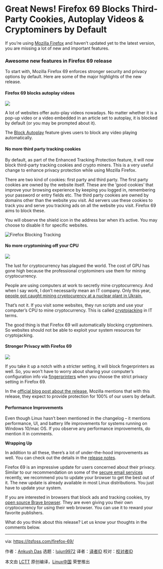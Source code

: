 [#]: collector: (lujun9972)
[#]: translator: (wxy)
[#]: reviewer: ( )
[#]: publisher: ( )
[#]: url: ( )
[#]: subject: (Great News! Firefox 69 Blocks Third-Party Cookies, Autoplay Videos & Cryptominers by Default)
[#]: via: (https://itsfoss.com/firefox-69/)
[#]: author: (Ankush Das https://itsfoss.com/author/ankush/)

Great News! Firefox 69 Blocks Third-Party Cookies, Autoplay Videos & Cryptominers by Default
======

If you’re using [Mozilla Firefox][1] and haven’t updated yet to the latest version, you are missing a lot of new and important features.

### Awesome new features in Firefox 69 release

To start with, Mozilla Firefox 69 enforces stronger security and privacy options by default. Here are some of the major highlights of the new release.

#### Firefox 69 blocks autoplay videos

![][2]

A lot of websites offer auto-play videos nowadays. No matter whether it is a pop-up video or a video embedded in an article set to autoplay, it is blocked by default (or you may be prompted about it).

The [Block Autoplay][3] feature gives users to block any video playing automatically.

#### No more third party tracking cookies

By default, as part of the Enhanced Tracking Protection feature, it will now block third-party tracking cookies and crypto miners. This is a very useful change to enhance privacy protection while using Mozilla Firefox.

There are two kind of cookies: first party and third party. The first party cookies are owned by the website itself. These are the ‘good cookies’ that improve your browsing experience by keeping you logged in, remembering your password or entry fields etc. The third party cookies are owned by domains other than the website you visit. Ad servers use these cookies to track you and serve you tracking ads on all the website you visit. Firefox 69 aims to block these.

You will observe the shield icon in the address bar when it’s active. You may choose to disable it for specific websites.

![Firefox Blocking Tracking][4]

#### No more cryptomining off your CPU

![][5]

The lust for cryptocurrency has plagued the world. The cost of GPU has gone high because the professional cryptominers use them for mining cryptocurrency.

People are using computers at work to secretly mine cryptocurrency. And when I say work, I don’t necessarily mean an IT company. Only this year, [people got caught mining cryptocurency at a nuclear plant in Ukrain][6][.][6]

That’s not it. If you visit some websites, they run scripts and use your computer’s CPU to mine cryptocurrency. This is called [cryptojacking][7] in IT terms.

The good thing is that Firefox 69 will automatically blocking cryptominers. So websites should not be able to exploit your system resources for cryptojacking.

#### Stronger Privacy with Firefox 69

![][8]

If you take it up a notch with a stricter setting, it will block fingerprinters as well. So, you won’t have to worry about sharing your computer’s configuration info via [fingerprinters][9] when you choose the strict privacy setting in Firefox 69.

In the [official blog post about the release][10], Mozilla mentions that with this release, they expect to provide protection for 100% of our users by default.

#### Performance Improvements

Even though Linux hasn’t been mentioned in the changelog – it mentions performance, UI, and battery life improvements for systems running on Windows 10/mac OS. If you observe any performance improvements, do mention it in comments.

**Wrapping Up**

In addition to all these, there’s a lot of under-the-hood improvements as well. You can check out the details in the [release notes][11].

Firefox 69 is an impressive update for users concerned about their privacy. Similar to our recommendation on some of the [secure email services][12] recently, we recommend you to update your browser to get the best out of it. The new update is already available in most Linux distributions. You just have to update your system.

If you are interested in browsers that block ads and tracking cookies, try [open source Brave browser][13]. They are even giving you their own cryptocurrency for using their web browser. You can use it to reward your favorite publishers.

What do you think about this release? Let us know your thoughts in the comments below.

--------------------------------------------------------------------------------

via: https://itsfoss.com/firefox-69/

作者：[Ankush Das][a]
选题：[lujun9972][b]
译者：[译者ID](https://github.com/译者ID)
校对：[校对者ID](https://github.com/校对者ID)

本文由 [LCTT](https://github.com/LCTT/TranslateProject) 原创编译，[Linux中国](https://linux.cn/) 荣誉推出

[a]: https://itsfoss.com/author/ankush/
[b]: https://github.com/lujun9972
[1]: https://itsfoss.com/why-firefox/
[2]: https://i1.wp.com/itsfoss.com/wp-content/uploads/2019/09/auto-block-firefox.png?ssl=1
[3]: https://support.mozilla.org/en-US/kb/block-autoplay
[4]: https://i1.wp.com/itsfoss.com/wp-content/uploads/2019/09/firefox-blocking-tracking.png?ssl=1
[5]: https://i0.wp.com/itsfoss.com/wp-content/uploads/2019/09/firefox-shield.png?ssl=1
[6]: https://thenextweb.com/hardfork/2019/08/22/ukrainian-nuclear-powerplant-mine-cryptocurrency-state-secrets/
[7]: https://hackernoon.com/cryptojacking-in-2019-is-not-dead-its-evolving-984b97346d16
[8]: https://i0.wp.com/itsfoss.com/wp-content/uploads/2019/09/firefox-secure.jpg?ssl=1
[9]: https://clearcode.cc/blog/device-fingerprinting/
[10]: https://blog.mozilla.org/blog/2019/09/03/todays-firefox-blocks-third-party-tracking-cookies-and-cryptomining-by-default/
[11]: https://www.mozilla.org/en-US/firefox/69.0/releasenotes/
[12]: https://itsfoss.com/secure-private-email-services/
[13]: https://itsfoss.com/brave-web-browser/
